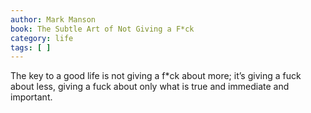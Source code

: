 ```yaml
---
author: Mark Manson
book: The Subtle Art of Not Giving a F*ck
category: life
tags: [ ]
---
```

The key to a good life is not giving a f*ck about more; it’s giving a fuck about less, giving a fuck about only what is true and immediate and important.
